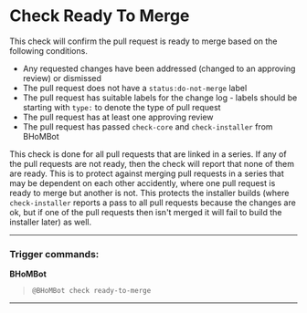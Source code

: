 # Check Ready To Merge

This check will confirm the pull request is ready to merge based on the following conditions.

 - Any requested changes have been addressed (changed to an approving review) or dismissed
 - The pull request does not have a `status:do-not-merge` label
 - The pull request has suitable labels for the change log - labels should be starting with `type:` to denote the type of pull request
 - The pull request has at least one approving review
 - The pull request has passed `check-core` and `check-installer` from BHoMBot

This check is done for all pull requests that are linked in a series. If any of the pull requests are not ready, then the check will report that none of them are ready. This is to protect against merging pull requests in a series that may be dependent on each other accidently, where one pull request is ready to merge but another is not. This protects the installer builds (where `check-installer` reports a pass to all pull requests because the changes are ok, but if one of the pull requests then isn't merged it will fail to build the installer later) as well.

***

### Trigger commands:

**BHoMBot**
>`@BHoMBot check ready-to-merge`

***

